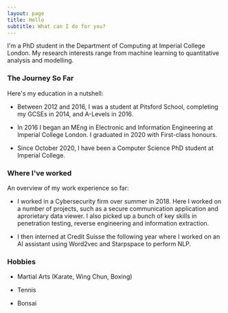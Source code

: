 ```yaml
---
layout: page
title: Hello
subtitle: What can I do for you?
---
```


I'm a PhD student in the Department of Computing at Imperial College London. My research interests range from machine learning to quantitative analysis and modelling. 


### The Journey So Far


Here's my education in a nutshell:

- Between 2012 and 2016, I was a student at Pitsford School, completing my GCSEs in 2014, and A-Levels in 2016.

- In 2016 I began an MEng in Electronic and Information Engineering at Imperial College London. I graduated in 2020 with First-class honours.

- Since October 2020, I have been a Computer Science PhD student at Imperial College.


### Where I've worked

An overview of my work experience so far:

- I worked in a Cybersecurity firm over summer in 2018. Here I worked on a number of projects, such as a secure communication application and aprorietary data viewer. I also picked up a bunch of key skills in penetration testing, reverse engineering and information extraction.

- I then interned at Credit Suisse the following year where I worked on an AI assistant using Word2vec and Starpspace to perform NLP. 

### Hobbies

- Martial Arts (Karate, Wing Chun, Boxing)

- Tennis

- Bonsai